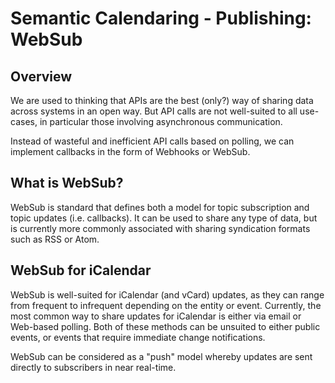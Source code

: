 # Semantic Calendaring - Publishing: WebSub

## Overview

We are used to thinking that APIs are the best (only?) way of sharing data across systems in an open way. But
API calls are not well-suited to all use-cases, in particular those involving asynchronous communication.

Instead of wasteful and inefficient API calls based on polling, we can implement callbacks in the form of
Webhooks or WebSub.

## What is WebSub?

WebSub is standard that defines both a model for topic subscription and topic updates (i.e. callbacks). It can
be used to share any type of data, but is currently more commonly associated with sharing syndication formats
such as RSS or Atom.

## WebSub for iCalendar

WebSub is well-suited for iCalendar (and vCard) updates, as they can range from frequent to infrequent depending
on the entity or event. Currently, the most common way to share updates for iCalendar is either via email or
Web-based polling. Both of these methods can be unsuited to either public events, or events that require
immediate change notifications.

WebSub can be considered as a "push" model whereby updates are sent directly to subscribers in near real-time.
